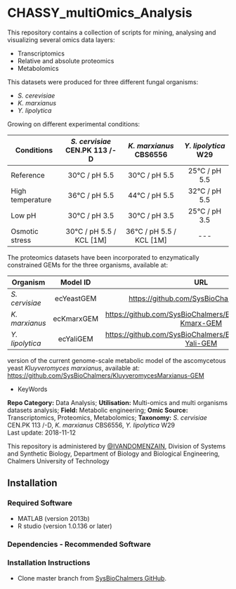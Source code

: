 # CHASSY_multiOmics_Analysis
This repository contains a collection of scripts for mining, analysing and visualizing several omics data layers:
- Transcriptomics
- Relative and absolute proteomics
- Metabolomics

This datasets were produced for three different fungal organisms:
- *S. cerevisiae*
- *K. marxianus*
- *Y. lipolytica*

Growing on different experimental conditions:

| Conditions | *S. cervisiae* CEN.PK 113 /-D |	*K. marxianus* CBS6556 |	*Y. lipolytica* W29 
| ------------- |:-------------:|:-------------:|:-------------:|
| Reference |	30°C / pH 5.5 |	30°C / pH 5.5 |	25°C / pH 5.5 |
| High temperature |	36°C / pH 5.5 |	44°C / pH 5.5 |	32°C / pH 5.5 |
| Low pH |	30°C / pH 3.5 |	30°C / pH 3.5 |	25°C / pH 3.5 |
| Osmotic stress |	30°C / pH 5.5 / KCL [1M] |	36°C / pH 5.5 / KCL [1M] |	--- |


The proteomics datasets have been incorporated to enzymatically constrained GEMs for the three organisms, available at:

| Organism | Model ID |	URL |
| ------------- |:-------------:|:-------------:|
| *S. cervisiae* |	ecYeastGEM |	https://github.com/SysBioChalmers/GECKO |
| *K. marxianus* |	ecKmarxGEM |	https://github.com/SysBioChalmers/EnzymeConstrained-Kmarx-GEM |
| *Y. lipolytica* |	ecYaliGEM |	https://github.com/SysBioChalmers/EnzymeConstrained-Yali-GEM |

version of the current genome-scale metabolic model of the ascomycetous yeast _Kluyveromyces marxianus_, available at:
https://github.com/SysBioChalmers/KluyveromycesMarxianus-GEM

- KeyWords

**Repo Category:** Data Analysis; **Utilisation:** Multi-omics and multi organisms datasets analysis; **Field:** Metabolic engineering; **Omic Source:** Transcriptomics, Proteomics, Metabolomics; **Taxonomy:** *S. cervisiae* CEN.PK 113 /-D,	*K. marxianus* CBS6556, *Y. lipolytica* W29  
Last update: 2018-11-12


This repository is administered by [@IVANDOMENZAIN](https://github.com/IVANDOMENZAIN), Division of Systems and Synthetic Biology, Department of Biology and Biological Engineering, Chalmers University of Technology

## Installation
### Required Software
- MATLAB (version 2013b)
- R studio (version 1.0.136 or later)
### Dependencies - Recommended Software
### Installation Instructions
* Clone master branch from [SysBioChalmers GitHub](https://github.com/SysBioChalmers/CHASSY_multiOmics_Analysis).

